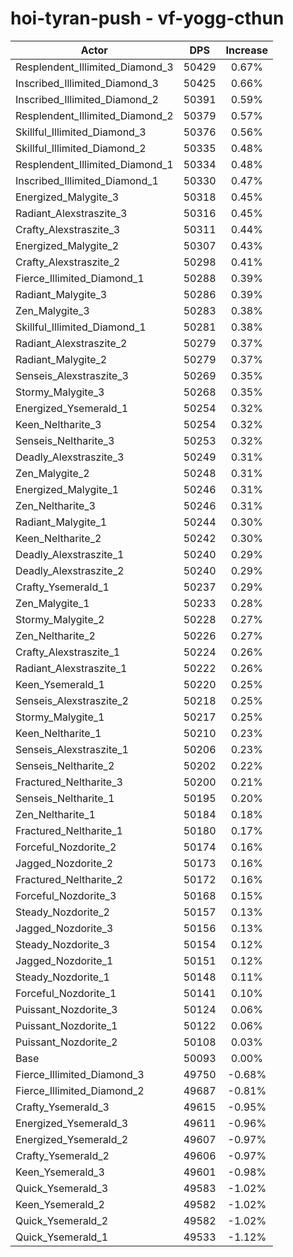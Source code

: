 # hoi-tyran-push - vf-yogg-cthun
| Actor | DPS | Increase |
|---|:---:|:---:|
|Resplendent_Illimited_Diamond_3|50429|0.67%|
|Inscribed_Illimited_Diamond_3|50425|0.66%|
|Inscribed_Illimited_Diamond_2|50391|0.59%|
|Resplendent_Illimited_Diamond_2|50379|0.57%|
|Skillful_Illimited_Diamond_3|50376|0.56%|
|Skillful_Illimited_Diamond_2|50335|0.48%|
|Resplendent_Illimited_Diamond_1|50334|0.48%|
|Inscribed_Illimited_Diamond_1|50330|0.47%|
|Energized_Malygite_3|50318|0.45%|
|Radiant_Alexstraszite_3|50316|0.45%|
|Crafty_Alexstraszite_3|50311|0.44%|
|Energized_Malygite_2|50307|0.43%|
|Crafty_Alexstraszite_2|50298|0.41%|
|Fierce_Illimited_Diamond_1|50288|0.39%|
|Radiant_Malygite_3|50286|0.39%|
|Zen_Malygite_3|50283|0.38%|
|Skillful_Illimited_Diamond_1|50281|0.38%|
|Radiant_Alexstraszite_2|50279|0.37%|
|Radiant_Malygite_2|50279|0.37%|
|Senseis_Alexstraszite_3|50269|0.35%|
|Stormy_Malygite_3|50268|0.35%|
|Energized_Ysemerald_1|50254|0.32%|
|Keen_Neltharite_3|50254|0.32%|
|Senseis_Neltharite_3|50253|0.32%|
|Deadly_Alexstraszite_3|50249|0.31%|
|Zen_Malygite_2|50248|0.31%|
|Energized_Malygite_1|50246|0.31%|
|Zen_Neltharite_3|50246|0.31%|
|Radiant_Malygite_1|50244|0.30%|
|Keen_Neltharite_2|50242|0.30%|
|Deadly_Alexstraszite_1|50240|0.29%|
|Deadly_Alexstraszite_2|50240|0.29%|
|Crafty_Ysemerald_1|50237|0.29%|
|Zen_Malygite_1|50233|0.28%|
|Stormy_Malygite_2|50228|0.27%|
|Zen_Neltharite_2|50226|0.27%|
|Crafty_Alexstraszite_1|50224|0.26%|
|Radiant_Alexstraszite_1|50222|0.26%|
|Keen_Ysemerald_1|50220|0.25%|
|Senseis_Alexstraszite_2|50218|0.25%|
|Stormy_Malygite_1|50217|0.25%|
|Keen_Neltharite_1|50210|0.23%|
|Senseis_Alexstraszite_1|50206|0.23%|
|Senseis_Neltharite_2|50202|0.22%|
|Fractured_Neltharite_3|50200|0.21%|
|Senseis_Neltharite_1|50195|0.20%|
|Zen_Neltharite_1|50184|0.18%|
|Fractured_Neltharite_1|50180|0.17%|
|Forceful_Nozdorite_2|50174|0.16%|
|Jagged_Nozdorite_2|50173|0.16%|
|Fractured_Neltharite_2|50172|0.16%|
|Forceful_Nozdorite_3|50168|0.15%|
|Steady_Nozdorite_2|50157|0.13%|
|Jagged_Nozdorite_3|50156|0.13%|
|Steady_Nozdorite_3|50154|0.12%|
|Jagged_Nozdorite_1|50151|0.12%|
|Steady_Nozdorite_1|50148|0.11%|
|Forceful_Nozdorite_1|50141|0.10%|
|Puissant_Nozdorite_3|50124|0.06%|
|Puissant_Nozdorite_1|50122|0.06%|
|Puissant_Nozdorite_2|50108|0.03%|
|Base|50093|0.00%|
|Fierce_Illimited_Diamond_3|49750|-0.68%|
|Fierce_Illimited_Diamond_2|49687|-0.81%|
|Crafty_Ysemerald_3|49615|-0.95%|
|Energized_Ysemerald_3|49611|-0.96%|
|Energized_Ysemerald_2|49607|-0.97%|
|Crafty_Ysemerald_2|49606|-0.97%|
|Keen_Ysemerald_3|49601|-0.98%|
|Quick_Ysemerald_3|49583|-1.02%|
|Keen_Ysemerald_2|49582|-1.02%|
|Quick_Ysemerald_2|49582|-1.02%|
|Quick_Ysemerald_1|49533|-1.12%|
